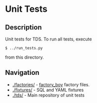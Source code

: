 # Unit Tests
## Description
Unit tests for TDS.  To run all tests, execute
```
$ ../run_tests.py
```
from this directory.

## Navigation
* [./factories/](./factories/README.md) -
<a href="https://github.com/rbarrois/factory_boy"
target="_blank">factory_boy</a> factory files.
* [./fixtures/](./fixtures/) -
SQL and YAML fixtures
* [./tds/](./tds/) -
Main repository of unit tests
